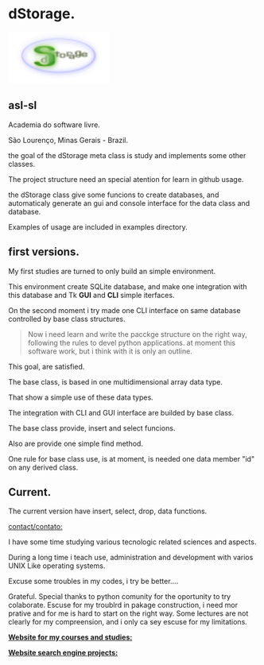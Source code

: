 # dStorage.

![Alt text](img/dStorage.png "data storage")


## asl-sl

Academia do software livre.

São Lourenço, Minas Gerais - Brazil.


the goal of the dStorage meta class is study and implements some other classes.

The project structure need an special atention for learn in github usage.

the dStorage class give some funcions to create databases, and automaticaly
generate an gui and console interface for the data class and database.

Examples of usage are included in examples directory.

## first versions.

My first studies are turned to only build an simple environment.

This environment create SQLite database, and make one integration with this database and Tk **GUI** and __CLI__ simple iterfaces.

On the second moment i try made one CLI interface on same database controlled by base class structures.

> Now i need learn and write the pacckge structure on the right way, following the rules to 
> devel python applications. at moment this software work, but i think with it is only an 
> outline.


This goal, are satisfied.

The base class, is based in one multidimensional array data type.

That show a simple use of these data types.

The integration with CLI and GUI interface are builded by base class.

The base class provide, insert and select funcions.

Also are provide one simple find method.

One rule for base class use, is at moment, is needed one data member "id" on any derived class.

## Current.

The current version have insert, select, drop, data functions.

[contact/contato:](mailto:feraleomg@gmail.com)

I have some time studying various tecnologic related sciences and aspects.

During a long time i teach use, administration and development with varios UNIX Like operating systems.

Excuse some troubles in my codes, i try be better....

Grateful.
Special thanks to python comunity for the oportunity to try colaborate.
Escuse for my troublrd in pakage construction, i need mor prative and for me is hard to start on the right way. Some lectures are not clearly for my compreension, and i only ca sey escuse for my limitations.


[**Website for my courses and studies:**](http://www.asl-sl.com.br)


[**Website search engine projects:**](http://magicbyte.tec.br:8888/)


